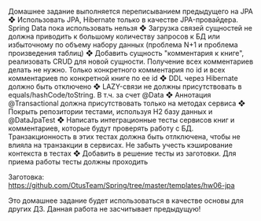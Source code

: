 Домашнее задание выполняется переписыванием предыдущего на JPA
❖ Использовать JPA, Hibernate только в качестве JPA-провайдера. Spring Data пока
использовать нельзя
❖ Загрузка связей сущностей не должна приводить к большому количеству запросов к БД или
избыточному по объему набору данных (проблема N+1 и проблема произведения таблиц)
❖ Добавить сущность "комментария к книге", реализовать CRUD для новой сущности. Получение
всех комментариев делать не нужно. Только конкретного комментария по id и всех
комментариев по конкретной книге по ее id
❖ DDL через Hibernate должно быть отключено
❖ LAZY-связи не должны присутствовать в equals/hashCode/toString. В т.ч. за счет @Data
❖ Аннотация @Transactional должна присутствовать только на методах сервиса
❖ Покрыть репозитории тестами, используя H2 базу данных и @DataJpaTest
❖ Написать интеграционные тесты сервисов книг и комментариев, которые будут проверять
работу с БД. Транзакционность в этих тестах должна быть отлключена, чтобы не влияла на
транзакции в сервисах. Не забыть учесть кэширование контекста в тестах
❖ Добавить в решение тесты из заготовки. Для приема работы тесты должны проходить

Заготовка: https://github.com/OtusTeam/Spring/tree/master/templates/hw06-jpa

Это домашнее задание будет использоваться в качестве основы для других ДЗ.
Данная работа не засчитывает предыдущую!